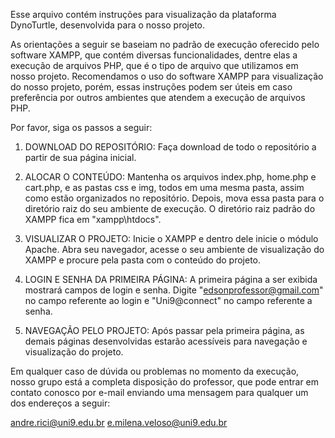 Esse arquivo contém instruções para visualização da plataforma DynoTurtle, desenvolvida para o nosso projeto.

As orientações a seguir se baseiam no padrão de execução oferecido pelo software XAMPP, que contém diversas funcionalidades, dentre elas 
a execução de arquivos PHP, que é o tipo de arquivo que utilizamos em nosso projeto. Recomendamos o uso do software XAMPP para 
visualização do nosso projeto, porém, essas instruções podem ser úteis em caso preferência por outros ambientes que atendem a execução 
de arquivos PHP. 

Por favor, siga os passos a seguir:

1. DOWNLOAD DO REPOSITÓRIO: Faça download de todo o repositório a partir de sua página inicial.

2. ALOCAR O CONTEÚDO: Mantenha os arquivos index.php, home.php e cart.php, e as pastas css e img, todos em uma mesma pasta, assim como 
estão organizados no repositório. Depois, mova essa pasta para o diretório raiz do seu ambiente de execução. O diretório raiz 
padrão do XAMPP fica em "xampp\htdocs".

3. VISUALIZAR O PROJETO: Inicie o XAMPP e dentro dele inicie o módulo Apache. Abra seu navegador, acesse o seu ambiente de visualização 
do XAMPP e procure pela pasta com o conteúdo do projeto.

4. LOGIN E SENHA DA PRIMEIRA PÁGINA: A primeira página a ser exibida mostrará campos de login e senha. Digite "edsonprofessor@gmail.com" 
no campo referente ao login e "Uni9@connect" no campo referente a senha.

5. NAVEGAÇÃO PELO PROJETO: Após passar pela primeira página, as demais páginas desenvolvidas estarão acessíveis para navegação
e visualização do projeto.


Em qualquer caso de dúvida ou problemas no momento da execução, nosso grupo está a completa disposição do professor, que pode entrar
em contato conosco por e-mail enviando uma mensagem para qualquer um dos endereços a seguir:

andre.rici@uni9.edu.br
e.milena.veloso@uni9.edu.br
